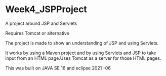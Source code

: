 # Week4_JSPProject
 A project around JSP and Servlets
 
Requires Tomcat or alternative

The project is made to show an understanding of JSP and using Servlets.

It works by using a Maven project and by using Servlets and JSP to take input from an HTML page.Uses Tomcat as a server for those HTML pages.

This was built on JAVA SE 16 and eclipse 2021 -06
